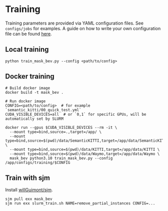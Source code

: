 # Training

Training parameters are provided via YAML configuration files. See `configs/jobs` for examples.
A guide on how to write your own configuration file can be found [here](CONFIGURATION.md).

## Local training

```shell
python train_mask_bev.py --config <path/to/config>
```

## Docker training

```shell
# Build docker image
docker build -t mask_bev .

# Run docker image
CONFIG=<path/to/config>  # for example `semantic_kitti/00_quick_test.yml`
CUDA_VISIBLE_DEVICES=all  # or `0,1` for specific GPUs, will be automatically set by SLURM

docker run --gpus $CUDA_VISIBLE_DEVICES --rm -it \
  --mount type=bind,source=.,target=/app/ \
  --mount type=bind,source=$(pwd)/data/SemanticKITTI,target=/app/data/SemanticKITTI \
  --mount type=bind,source=$(pwd)/data/KITTI,target=/app/data/KITTI \
  --mount type=bind,source=$(pwd)/data/Waymo,target=/app/data/Waymo \
  mask_bev python3.10 train_mask_bev.py --config /app/configs/training/$CONFIG
```

## Train with sjm

Install [willGuimont/sjm](https://github.com/willGuimont/sjm).

```shell
sjm pull exx mask_bev
sjm run exx slurm_train.sh NAME=remove_partial_instances CONFIG=...
```
